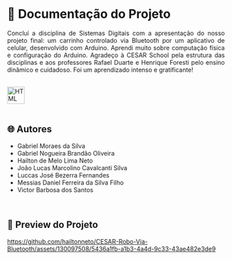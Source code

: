 # 📒 Documentação do Projeto

<p align="justify">
Concluí a disciplina de Sistemas Digitais com a apresentação do nosso projeto final: um carrinho controlado via Bluetooth por um aplicativo de celular, desenvolvido com Arduino. Aprendi muito sobre computação física e configuração do Arduino. Agradeço à CESAR School pela estrutura das disciplinas e aos professores Rafael Duarte e Henrique Foresti pelo ensino dinâmico e cuidadoso. Foi um aprendizado intenso e gratificante!
</p>

<div style="display: inline_block"><br>
  <img align="center" alt="HTML" heigth="30" width="40" src="https://cdn.jsdelivr.net/gh/devicons/devicon@latest/icons/arduino/arduino-original.svg">
</div>

<br>

## 🌐 Autores

- Gabriel Moraes da Silva
- Gabriel Nogueira Brandão Oliveira 
- Hailton de Melo Lima Neto
- João Lucas Marcolino Cavalcanti Silva
- Luccas José Bezerra Fernandes
- Messias Daniel Ferreira da Silva Filho
- Victor Barbosa dos Santos

<br>

## 🔗 Preview do Projeto

<p>


https://github.com/hailtonneto/CESAR-Robo-Via-Bluetooth/assets/130097508/5436a1fb-a1b3-4a4d-9c33-43ae482e3de9


</p>
